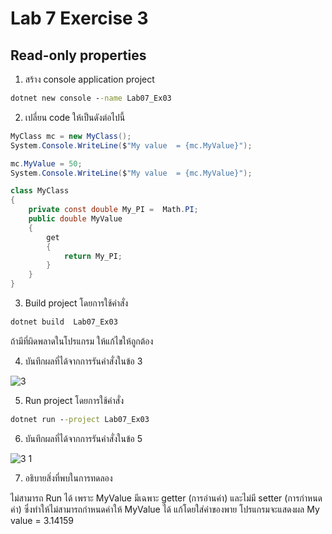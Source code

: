 # Lab 7 Exercise 3

## Read-only properties

1. สร้าง console application project

```cmd
dotnet new console --name Lab07_Ex03
```

2. เปลี่ยน code ให้เป็นดังต่อไปนี้

```cs
MyClass mc = new MyClass();
System.Console.WriteLine($"My value  = {mc.MyValue}");

mc.MyValue = 50;
System.Console.WriteLine($"My value  = {mc.MyValue}");

class MyClass
{
    private const double My_PI =  Math.PI;
    public double MyValue
    {
        get
        {
            return My_PI;
        }
    }
}
```

3. Build project โดยการใช้คำสั่ง

```cmd
dotnet build  Lab07_Ex03
```

ถ้ามีที่ผิดพลาดในโปรแกรม ให้แก้ไขให้ถูกต้อง

4. บันทึกผลที่ได้จากการรันคำสั่งในข้อ 3

![3](https://github.com/Siriratda/03376836-OOP-2566-Lab-07/assets/144195995/13f9c9b7-e128-4fa6-ba54-4b21f51ea9d5)

5. Run project โดยการใช้คำสั่ง

```cmd
dotnet run --project Lab07_Ex03
```

6. บันทึกผลที่ได้จากการรันคำสั่งในข้อ 5

![3 1](https://github.com/Siriratda/03376836-OOP-2566-Lab-07/assets/144195995/78ce4521-116b-41fd-88d1-9cc97582f169)

7. อธิบายสิ่งที่พบในการทดลอง

ไม่สามารถ Run ได้ เพราะ MyValue มีเฉพาะ getter (การอ่านค่า) และไม่มี setter (การกำหนดค่า) ซึ่งทำให้ไม่สามารถกำหนดค่าให้ MyValue ได้ แก้โดยใส่ค่าของพาย
โปรแกรมจะแสดงผล My value = 3.14159
